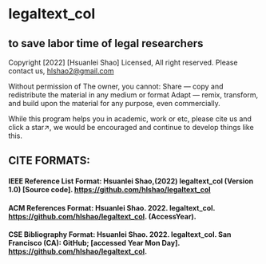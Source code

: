 # legaltext_col
## to save labor time of legal researchers

Copyright [2022] [Hsuanlei Shao] Licensed, All right reserved.
Please contact us, hlshao2@gmail.com

Without permission of The owner, you cannot:
Share — copy and redistribute the material in any medium or format
Adapt — remix, transform, and build upon the material for any purpose, even commercially.

While this program helps you in academic, work or etc,
please cite us and click a star↗, we would be encouraged and continue to develop things like this.

## CITE FORMATS:
#### IEEE Reference List Format: Hsuanlei Shao,(2022) legaltext_col (Version 1.0) [Source code]. https://github.com/hlshao/legaltext_col
#### ACM References Format: Hsuanlei Shao. 2022. legaltext_col. https://github.com/hlshao/legaltext_col. (AccessYear).
#### CSE Bibliography Format: Hsuanlei Shao. 2022. legaltext_col. San Francisco (CA): GitHub; [accessed Year Mon Day]. https://github.com/hlshao/legaltext_col.
